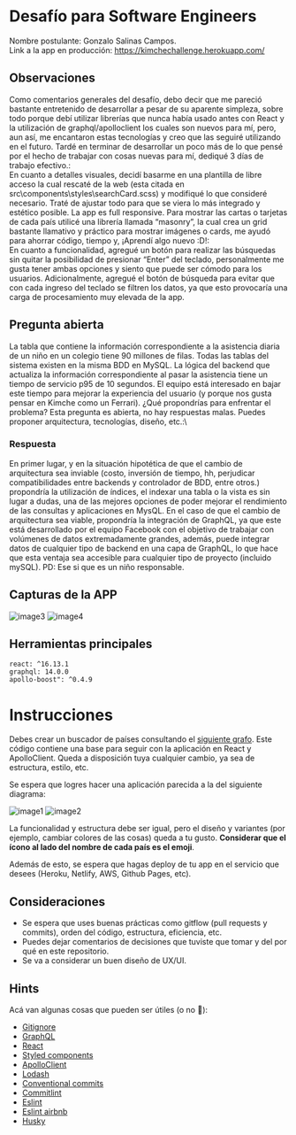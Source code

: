 # Desafío para Software Engineers

Nombre postulante: Gonzalo Salinas Campos.\
Link a la app en producción: https://kimchechallenge.herokuapp.com/

## Observaciones

Como comentarios generales del desafío, debo decir que me pareció bastante entretenido de desarrollar a pesar de su aparente simpleza, sobre todo porque debí utilizar librerías que nunca había usado antes con React y la utilización de graphql/apolloclient los cuales son nuevos para mí, pero, aun así, me encantaron estas tecnologías y creo que las seguiré utilizando en el futuro. Tardé en terminar de desarrollar un poco más de lo que pensé por el hecho de trabajar con cosas nuevas para mí, dediqué 3 días de trabajo efectivo.:\
En cuanto a detalles visuales, decidí basarme en una plantilla de libre acceso la cual rescaté de la web (esta citada en src\components\styles\searchCard.scss) y modifiqué lo que consideré necesario. Traté de ajustar todo para que se viera lo más integrado y estético posible. La app es full responsive. Para mostrar las cartas o tarjetas de cada país utilicé una librería llamada “masonry”, la cual crea un grid bastante llamativo y práctico para mostrar imágenes o cards, me ayudó para ahorrar código, tiempo y, ¡Aprendí algo nuevo :D!:\
En cuanto a funcionalidad, agregué un botón para realizar las búsquedas sin quitar la posibilidad de presionar “Enter” del teclado, personalmente me gusta tener ambas opciones y siento que puede ser cómodo para los usuarios. Adicionalmente, agregué el botón de búsqueda para evitar que con cada ingreso del teclado se filtren los datos, ya que esto provocaría una carga de procesamiento muy elevada de la app.

## Pregunta abierta 

La tabla que contiene la información correspondiente a la asistencia diaria de un niño en un colegio tiene 90 millones de filas. Todas las tablas del sistema existen en la misma BDD en MySQL. La lógica del backend que actualiza la información correspondiente al pasar la asistencia tiene un tiempo de servicio p95 de 10 segundos. El equipo está interesado en bajar este tiempo para mejorar la experiencia del usuario (y porque nos gusta pensar en Kimche como un Ferrari). ¿Qué propondrías para enfrentar el problema? Esta pregunta es abierta, no hay respuestas malas. Puedes proponer arquitectura, tecnologías, diseño, etc.:\

### Respuesta

En primer lugar, y en la situación hipotética de que el cambio de arquitectura sea inviable (costo, inversión de tiempo, hh, perjudicar compatibilidades entre backends y controlador de BDD, entre otros.) propondría la utilización de índices, el indexar una tabla o la vista es sin lugar a dudas, una de las mejores opciones de poder mejorar el rendimiento de las consultas y aplicaciones en MysQL. En el caso de que el cambio de arquitectura sea viable, propondría la integración de GraphQL, ya que este está desarrollado por el equipo Facebook con el objetivo de trabajar con volúmenes de datos extremadamente grandes, además, puede integrar datos de cualquier tipo de backend en una capa de GraphQL, lo que hace que esta ventaja sea accesible para cualquier tipo de proyecto (incluido mySQL). PD: Ese si que es un niño responsable.

## Capturas de la APP

![image3](imgs/3.png)
![image4](imgs/4.png)

## Herramientas principales

```
react: ^16.13.1
graphql: 14.0.0
apollo-boost": ^0.4.9
```

# Instrucciones

Debes crear un buscador de países consultando el [siguiente grafo](https://countries.trevorblades.com/). Este código contiene una base para seguir con la aplicación en React y ApolloClient. Queda a disposición tuya cualquier cambio, ya sea de estructura, estilo, etc.

Se espera que logres hacer una aplicación parecida a la del siguiente diagrama:

![image1](imgs/1.png)
![image2](imgs/2.png)

La funcionalidad y estructura debe ser igual, pero el diseño y variantes (por ejemplo, cambiar colores de las cosas) queda a tu gusto. **Considerar que el ícono al lado del nombre de cada país es el emoji**.

Además de esto, se espera que hagas deploy de tu app en el servicio que desees (Heroku, Netlify, AWS, Github Pages, etc).

## Consideraciones

- Se espera que uses buenas prácticas como gitflow (pull requests y commits), orden del código, estructura, eficiencia, etc.
- Puedes dejar comentarios de decisiones que tuviste que tomar y del por qué en este repositorio.
- Se va a considerar un buen diseño de UX/UI.

## Hints

Acá van algunas cosas que pueden ser útiles (o no 👀):

- [Gitignore](https://www.toptal.com/developers/gitignore)
- [GraphQL](https://www.howtographql.com/)
- [React](https://es.reactjs.org/)
- [Styled components](https://styled-components.com/docs/basics)
- [ApolloClient](https://www.apollographql.com/docs/react/)
- [Lodash](https://lodash.com/)
- [Conventional commits](https://www.conventionalcommits.org/en/v1.0.0/)
- [Commitlint](https://commitlint.js.org/#/)
- [Eslint](https://eslint.org/)
- [Eslint airbnb](https://www.npmjs.com/package/eslint-config-airbnb)
- [Husky](https://www.npmjs.com/package/husky)

